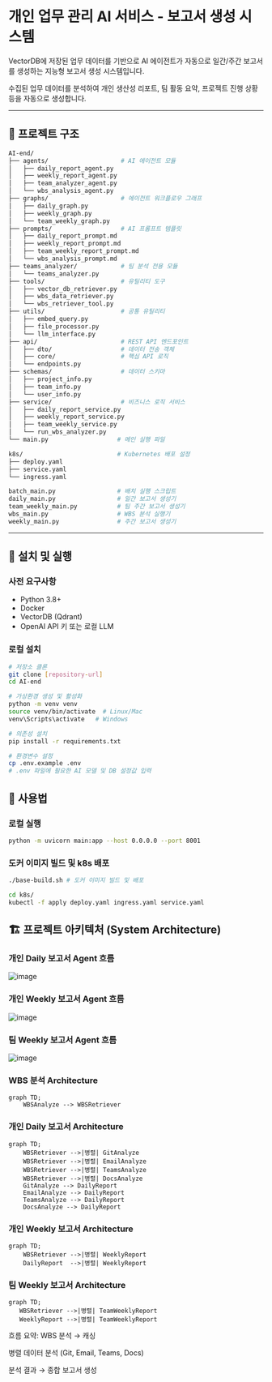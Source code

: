 # 개인 업무 관리 AI 서비스 - 보고서 생성 시스템

VectorDB에 저장된 업무 데이터를 기반으로 AI 에이전트가 자동으로 일간/주간 보고서를 생성하는 지능형 보고서 생성 시스템입니다. 

수집된 업무 데이터를 분석하여 개인 생산성 리포트, 팀 활동 요약, 프로젝트 진행 상황 등을 자동으로 생성합니다.

---

## 📁 프로젝트 구조 
```bash
AI-end/
├── agents/                    # AI 에이전트 모듈
│   ├── daily_report_agent.py
│   ├── weekly_report_agent.py
│   ├── team_analyzer_agent.py
│   └── wbs_analysis_agent.py
├── graphs/                    # 에이전트 워크플로우 그래프
│   ├── daily_graph.py
│   ├── weekly_graph.py
│   └── team_weekly_graph.py
├── prompts/                   # AI 프롬프트 템플릿
│   ├── daily_report_prompt.md
│   ├── weekly_report_prompt.md
│   ├── team_weekly_report_prompt.md
│   └── wbs_analysis_prompt.md
├── teams_analyzer/            # 팀 분석 전용 모듈
│   └── teams_analyzer.py
├── tools/                     # 유틸리티 도구
│   ├── vector_db_retriever.py
│   ├── wbs_data_retriever.py
│   └── wbs_retriever_tool.py
├── utils/                     # 공통 유틸리티
│   ├── embed_query.py
│   ├── file_processor.py
│   └── llm_interface.py
├── api/                       # REST API 엔드포인트
│   ├── dto/                   # 데이터 전송 객체
│   ├── core/                  # 핵심 API 로직
│   └── endpoints.py
├── schemas/                   # 데이터 스키마
│   ├── project_info.py
│   ├── team_info.py
│   └── user_info.py
├── service/                   # 비즈니스 로직 서비스
│   ├── daily_report_service.py
│   ├── weekly_report_service.py
│   ├── team_weekly_service.py
│   └── run_wbs_analyzer.py
└── main.py                   # 메인 실행 파일

k8s/                          # Kubernetes 배포 설정
├── deploy.yaml
├── service.yaml
└── ingress.yaml

batch_main.py                 # 배치 실행 스크립트
daily_main.py                 # 일간 보고서 생성기
team_weekly_main.py           # 팀 주간 보고서 생성기
wbs_main.py                   # WBS 분석 실행기
weekly_main.py                # 주간 보고서 생성기
```

---

## 🚀 설치 및 실행

### 사전 요구사항
- Python 3.8+
- Docker
- VectorDB (Qdrant)
- OpenAI API 키 또는 로컬 LLM

### 로컬 설치
```sh
# 저장소 클론
git clone [repository-url]
cd AI-end

# 가상환경 생성 및 활성화
python -m venv venv
source venv/bin/activate  # Linux/Mac
venv\Scripts\activate   # Windows

# 의존성 설치
pip install -r requirements.txt

# 환경변수 설정
cp .env.example .env
# .env 파일에 필요한 AI 모델 및 DB 설정값 입력
```

## 🔧 사용법
### 로컬 실행
```sh
python -m uvicorn main:app --host 0.0.0.0 --port 8001
```

### 도커 이미지 빌드 및 k8s 배포
```sh
./base-build.sh # 도커 이미지 빌드 및 배포

cd k8s/
kubectl -f apply deploy.yaml ingress.yaml service.yaml
```

## 🏗️ 프로젝트 아키텍처 (System Architecture)

### 개인 Daily 보고서 Agent 흐름 
![image](https://github.com/user-attachments/assets/515beee1-a3cb-4e67-adc5-9e78a2ab0b93)

### 개인 Weekly 보고서 Agent 흐름
![image](https://github.com/user-attachments/assets/8adff976-d24c-4e06-891e-226590a11e0a)

### 팀 Weekly 보고서 Agent 흐름
![image](https://github.com/user-attachments/assets/c99ad3a5-b6b8-4f13-bccd-ec27b85c1fcc)

### WBS 분석 Architecture 
```mermaid
graph TD;
    WBSAnalyze --> WBSRetriever
```

### 개인 Daily 보고서 Architecture 
```mermaid
graph TD;
    WBSRetriever -->|병렬| GitAnalyze
    WBSRetriever -->|병렬| EmailAnalyze
    WBSRetriever -->|병렬| TeamsAnalyze
    WBSRetriever -->|병렬| DocsAnalyze
    GitAnalyze --> DailyReport
    EmailAnalyze --> DailyReport
    TeamsAnalyze --> DailyReport
    DocsAnalyze --> DailyReport
```

### 개인 Weekly 보고서 Architecture
```mermaid
graph TD;
    WBSRetriever -->|병렬| WeeklyReport
    DailyReport  -->|병렬| WeeklyReport
```

### 팀 Weekly 보고서 Architecture
 ```mermaid
graph TD;
    WBSRetriever -->|병렬| TeamWeeklyReport
    WeeklyReport -->|병렬| TeamWeeklyReport
```

흐름 요약:
WBS 분석 → 캐싱

병렬 데이터 분석 (Git, Email, Teams, Docs)

분석 결과 → 종합 보고서 생성
